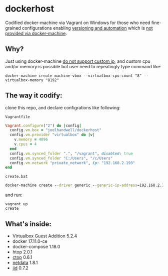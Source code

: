

# dockerhost
Codified docker-machine via Vagrant on Windows for those who need fine-grained configurations enabling [versioning and automation](https://www.hashicorp.com/blog/the-tao-of-hashicorp/) which is [not provided via docker-machine](https://github.com/docker/machine/issues/773).

## Why?
Just using docker-machine [do not support custom ip](https://github.com/docker/machine/issues/1709), and custom cpu and/or memory is possible but user need to repeatingly type command like:

```
docker-machine create machine-vbox --virtualbox-cpu-count "8" --virtualbox-memory "8192"
```

## The way it codify:

clone this repo, and declare configrations like following:

```Vagrantfile```

```ruby
Vagrant.configure("2") do |config|
  config.vm.box = "joelhandwell/dockerhost"
  config.vm.provider "virtualbox" do |v|
    v.memory = 4096
    v.cpus = 4
  end
  config.vm.synced_folder ".", "/vagrant", disabled: true
  config.vm.synced_folder "C:/Users", "/c/Users"
  config.vm.network "private_network", ip: "192.168.2.193"
end
```

```create.bat```

```bat
docker-machine create --driver generic --generic-ip-address=192.168.2.193 --generic-ssh-user=vagrant --generic-ssh-key=vagrant default
```

and run:

```
vagrant up
create
```

## What's inside:

* Virtualbox Guest Addition 5.2.4
* docker 17.11.0-ce
* docker-compose 1.18.0
* htop 2.0.1
* [ctop](https://github.com/bcicen/ctop) 0.6.1
* [netdata](https://github.com/firehol/netdata) 1.8.1
* [jid](https://github.com/simeji/jid) 0.7.2
